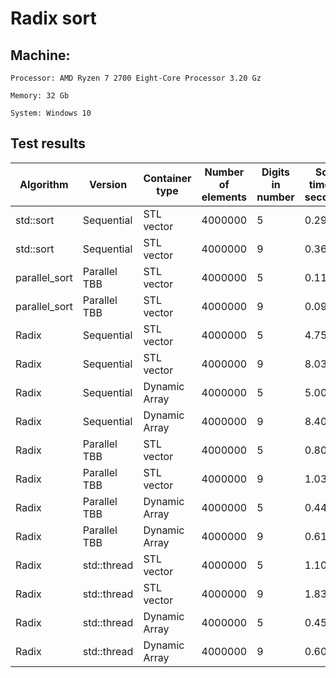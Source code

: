 # Radix sort


## Machine:

	Processor: AMD Ryzen 7 2700 Eight-Core Processor 3.20 Gz

	Memory: 32 Gb

	System: Windows 10


## Test results

| Algorithm | Version | Container type | Number of elements | Digits in number | Sort time in seconds |
| --- | --- | --- | --- | --- | --- |
| std::sort | Sequential | STL vector | 4000000 | 5 | 0.29 | 
| std::sort | Sequential | STL vector | 4000000 | 9 | 0.365 | 
| parallel_sort | Parallel TBB | STL vector | 4000000 | 5 | 0.116 | 
| parallel_sort | Parallel TBB | STL vector | 4000000 | 9 | 0.098 | 
| Radix | Sequential | STL vector | 4000000 | 5 | 4.759 | 
| Radix | Sequential | STL vector | 4000000 | 9 | 8.039 | 
| Radix | Sequential | Dynamic Array | 4000000 | 5 | 5.004 | 
| Radix | Sequential | Dynamic Array | 4000000 | 9 | 8.406 | 
| Radix | Parallel TBB | STL vector | 4000000 | 5 | 0.804 | 
| Radix | Parallel TBB | STL vector | 4000000 | 9 | 1.032 | 
| Radix | Parallel TBB | Dynamic Array | 4000000 | 5 | 0.448 | 
| Radix | Parallel TBB | Dynamic Array | 4000000 | 9 | 0.611 | 
| Radix | std::thread | STL vector | 4000000 | 5 | 1.105 | 
| Radix | std::thread | STL vector | 4000000 | 9 | 1.839 | 
| Radix | std::thread | Dynamic Array | 4000000 | 5 | 0.459 | 
| Radix | std::thread | Dynamic Array | 4000000 | 9 | 0.603 | 
